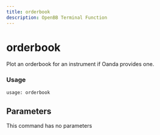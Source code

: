 ```yaml
---
title: orderbook
description: OpenBB Terminal Function
---
```


# orderbook

Plot an orderbook for an instrument if Oanda provides one.

### Usage 
```python
usage: orderbook
```

## Parameters

This command has no parameters


